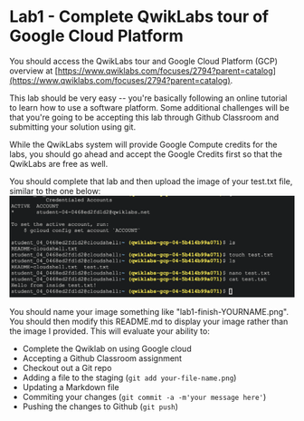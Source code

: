 # Lab1 - Complete QwikLabs tour of Google Cloud Platform

You should access the QwikLabs tour and Google Cloud Platform (GCP)
overview at [https://www.qwiklabs.com/focuses/2794?parent=catalog](https://www.qwiklabs.com/focuses/2794?parent=catalog).

This lab should be very easy -- you're basically following an online
tutorial to learn how to use a software platform. Some additional
challenges will be that you're going to be accepting this lab through
Github Classroom and submitting your solution using git.

While the QwikLabs system will provide Google Compute credits for the
labs, you should go ahead and accept the Google Credits first so that
the QwikLabs are free as well.

You should complete that lab and then upload the image of your
test.txt file, similar to the one below:
![Screen capture of test output](./lab1-finish-feig.png)

You should name your image something like
"lab1-finish-YOURNAME.png". You should then modify this README.md to
display your image rather than the image I provided. This will
evaluate your ability to:

* Complete the Qwiklab on using Google cloud
* Accepting a Github Classroom assignment
* Checkout out a Git repo
* Adding a file to the staging (`git add your-file-name.png`)
* Updating a Markdown file
* Commiting your changes (`git commit -a -m'your message here'`)
* Pushing the changes to Github (`git push`)


